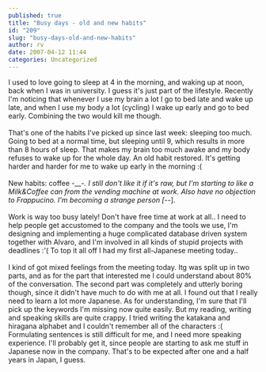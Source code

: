 ```yaml
---
published: true
title: "Busy days - old and new habits"
id: "209"
slug: "busy-days-old-and-new-habits"
author: rv
date: 2007-04-12 11:44
categories: Uncategorized
---
```

I used to love going to sleep at 4 in the morning, and waking up at noon, back when I was in university. I guess it's just part of the lifestyle. Recently I'm noticing that whenever I use my brain a lot I go to bed late and wake up late, and when I use my body a lot (cycling) I wake up early and go to bed early. Combining the two would kill me though.<br /><br />That's one of the habits I've picked up since last week: sleeping too much. Going to bed at a normal time, but sleeping until 9, which results in more than 8 hours of sleep. That makes my brain too much awake and my body refuses to wake up for the whole day. An old habit restored. It's getting harder and harder for me to wake up early in the morning :(<br /><br />New habits: coffee -___-. I still don't like it if it's raw, but I'm starting to like a Milk&amp;Coffee can from the vending machine at work. Also have no objection to Frappucino. I'm becoming a strange person [-_-].<br /><br />Work is way too busy lately! Don't have free time at work at all.. I need to help people get accustomed to the company and the tools we use, I'm designing and implementing a huge complicated database driven system together with Alvaro, and I'm involved in all kinds of stupid projects with deadlines :'( To top it all off I had my first all-Japanese meeting today..<br /><br />I kind of got mixed feelings from the meeting today. Itg was split up in two parts, and as for the part that interested me I could understand about 80% of the conversation. The second part was completely and utterly boring though, since it didn't have much to do with me at all. I found out that I really need to learn a lot more Japanese. As for understanding, I'm sure that I'll pick up the keywords I'm missing now quite easily. But my reading, writing and speaking skills are quite crappy. I tried writing the katakana and hiragana alphabet and I couldn't remember all of the characters :( Formulating sentences is still difficult for me, and I need more speaking experience. I'll probably get it, since people are starting to ask me stuff in Japanese now in the company. That's to be expected after one and a half years in Japan, I guess.